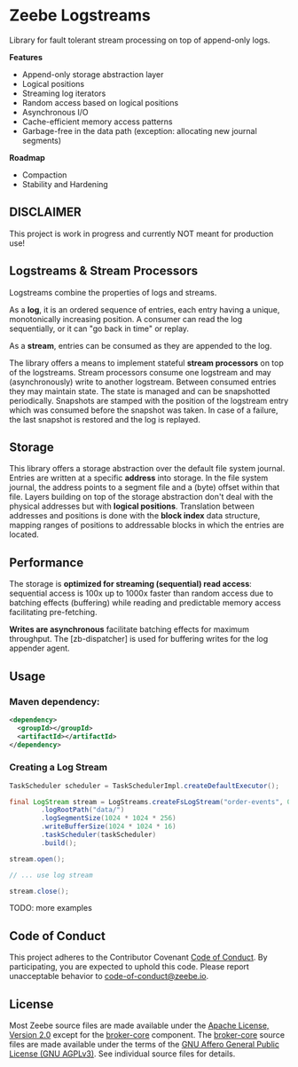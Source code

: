 # Zeebe Logstreams

Library for fault tolerant stream processing on top of append-only logs.

**Features**

* Append-only storage abstraction layer
* Logical positions
* Streaming log iterators
* Random access based on logical positions
* Asynchronous I/O
* Cache-efficient memory access patterns
* Garbage-free in the data path (exception: allocating new journal segments)

**Roadmap**

* Compaction
* Stability and Hardening

## DISCLAIMER

This project is work in progress and currently NOT meant for production use!

## Logstreams & Stream Processors

Logstreams combine the properties of logs and streams.

As a **log**, it is an ordered sequence of entries, each entry having a unique, monotonically increasing position. A consumer can read the log sequentially, or it can "go back in time" or replay.

As a **stream**, entries can be consumed as they are appended to the log.

The library offers a means to implement stateful **stream processors** on top of the logstreams. Stream processors consume one logstream and may (asynchronously) write to another logstream. Between consumed entries they may maintain state. The state is managed and can be snapshotted periodically. Snapshots are stamped with the position of the logstream entry which was consumed before the snapshot was taken. In case of a failure, the last snapshot is restored and the log is replayed.

## Storage

This library offers a storage abstraction over the default file system journal. Entries are written at a specific **address** into storage. In the file system journal, the address points to a segment file and a (byte) offset within that file. Layers building on top of the storage abstraction don't deal with the physical addresses but with **logical positions**. Translation between addresses and positions is done with the **block index** data structure, mapping ranges of positions to addressable blocks in which the entries are located.

## Performance

The storage is **optimized for streaming (sequential) read access**: sequential access is 100x up to 1000x faster than random access due to batching effects (buffering) while reading and predictable memory access facilitating pre-fetching.

**Writes are asynchronous** facilitate batching effects for maximum throughput. The [zb-dispatcher] is used for buffering writes for the log appender agent.

## Usage

### Maven dependency:

```xml
<dependency>
  <groupId></groupId>
  <artifactId></artifactId>
</dependency>
```

### Creating a Log Stream

```java
TaskScheduler scheduler = TaskSchedulerImpl.createDefaultExecutor();

final LogStream stream = LogStreams.createFsLogStream("order-events", 0)
        .logRootPath("data/")
        .logSegmentSize(1024 * 1024 * 256)
        .writeBufferSize(1024 * 1024 * 16)
        .taskScheduler(taskScheduler)
        .build();

stream.open();

// ... use log stream

stream.close();
```

TODO: more examples

## Code of Conduct

This project adheres to the Contributor Covenant [Code of
Conduct](/CODE_OF_CONDUCT.md). By participating, you are expected to uphold
this code. Please report unacceptable behavior to code-of-conduct@zeebe.io.

## License

Most Zeebe source files are made available under the [Apache License, Version
2.0](/LICENSE) except for the [broker-core][] component. The [broker-core][]
source files are made available under the terms of the [GNU Affero General
Public License (GNU AGPLv3)][agpl]. See individual source files for
details.

[broker-core]: https://github.com/zeebe-io/zeebe/tree/master/broker-core
[agpl]: https://github.com/zeebe-io/zeebe/blob/master/GNU-AGPL-3.0
